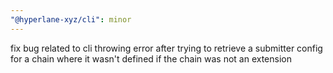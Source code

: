 ```yaml
---
"@hyperlane-xyz/cli": minor
---
```


fix bug related to cli throwing error after trying to retrieve a submitter config for a chain where it wasn't defined if the chain was not an extension
